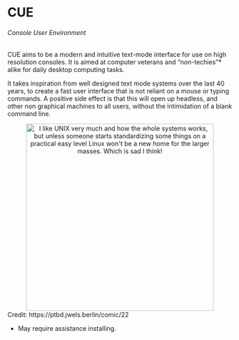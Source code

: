 # CUE
###### Console User Environment

CUE aims to be a modern and intuitive text-mode interface for use on high resolution consoles. It is aimed at computer veterans and “non-techies”* alike for daily desktop computing tasks.

It takes inspiration from well designed text mode systems over the last 40 years, to create a fast user interface that is not reliant on a mouse or typing commands. A positive side effect is that this will open up headless, and other non graphical machines to all users, without the intimidation of a blank command line.

<div style="text-align:center">
<img src="https://ptbd.jwels.berlin/comicfiles/full/linuxbeinglinux.png" alt="I like UNIX very much and how the whole systems works, but unless someone starts standardizing some things on a practical easy level Linux won't be a new home for the larger masses. Which is sad I think!" width=420 /></div>
Credit: https://ptbd.jwels.berlin/comic/22

* May require assistance installing.
